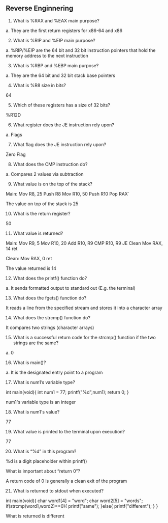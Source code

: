 ## Reverse Enginnering ## 

1. What is %RAX and %EAX main purpose?

a. They are the first return registers for x86-64 and x86

2. What is %RIP and %EIP main purpose?

a. %RIP/%EIP are the 64 bit and 32 bit instruction pointers that hold the memory address to the next instruction

3. What is %RBP and %EBP main purpose?

a. They are the 64 bit and 32 bit stack base pointers

4. What is %R8 size in bits?

64

5. Which of these registers has a size of 32 bits?

%R12D

6. What register does the JE instruction rely upon?

a. Flags

7. What flag does the JE instruction rely upon?

Zero Flag

8. What does the CMP instruction do?

a. Compares 2 values via subtraction

9. What value is on the top of the stack?

Main:
    Mov R8, 25
    Push R8
    Mov R10, 50
    Push R10
    Pop RAX`

The value on top of the stack is 25

10. What is the return register? 

50

11. What value is returned?

Main:
    Mov R9, 5 
    Mov R10, 20
    Add R10, R9
    CMP R10, R9
    JE Clean
    Mov RAX, 14
    ret

Clean:
    Mov RAX, 0
    ret

The value returned is 14

12. What does the printf() function do?

a. It sends formatted output to standard out (E.g. the terminal)

13. What does the fgets() function do?

It reads a line from the specified stream and stores it into a character array

14. What does the strcmp() function do?

It compares two strings (character arrays)

15. What is a successful return code for the strcmp() function if the two strings are the same?

a. 0

16. What is main()?

a. It is the designated entry point to a program

17. What is num1’s variable type?

int main(void){
    int num1 = 77;
    printf("%d",num1);
    return 0;
}

num1's variable type is an integer 

18. What is num1's value? 

77

19. What value is printed to the terminal upon execution?

77

20. What is “%d” in this program?

%d is a digit placeholder within printf()

What is important about “return 0”?

A return code of 0 is generally a clean exit of the program

21. What is returned to stdout when executed?

int main(void){
    char word1[4] = "word";
    char word2[5] = "words";
    if(strcmp(word1,word2)==0){
        printf("same");
    }else{
        printf("different");
    }
}

What is returned is different 

